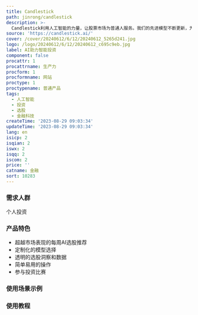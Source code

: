 ```yaml
---
title: Candlestick
path: jinrong/candlestick
description: >-
  Candlestick利用人工智能的力量，让股票市场为普通人服务。我们的先进模型不断更新，为您提供每周AI选股推荐，超越市场表现。模型每只股票采用数十个指标，通过数百次的历史数据训练，以实现超人类的结果。作为Candlestick的订阅用户，您可以根据自己的投资偏好定制模型，查看选股背后的洞察和数据，甚至参加投资比赛。只需每月$9.99，早期加入，准备打败华尔街。
source: 'https://candlestick.ai/'
cover: /cover/20240612/6/12/20240612_5265d241.jpg
logo: /logo/20240612/6/12/20240612_c695c9eb.jpg
label: AI助力智能投资
component: false
procattr: 1
procattrname: 生产力
procform: 1
procformname: 网站
proctype: 1
proctypename: 普通产品
tags:
  - 人工智能
  - 投资
  - 选股
  - 金融科技
createTime: '2023-08-29 09:03:34'
updateTime: '2023-08-29 09:03:34'
lang: en
isicp: 2
isqian: 2
iswx: 2
isqq: 2
iscom: 2
price: ''
catname: 金融
sort: 10283
---
```




### 需求人群
个人投资

### 产品特色
- 超越市场表现的每周AI选股推荐
- 定制化的模型选择
- 透明的选股洞察和数据
- 简单易用的操作
- 参与投资比赛

### 使用场景示例


### 使用教程


  
